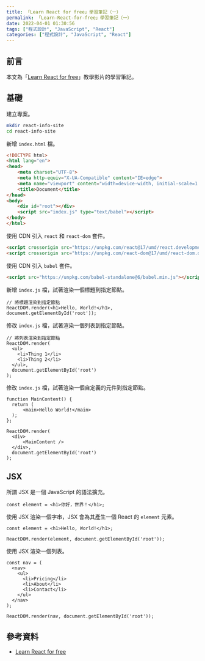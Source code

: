 ```yaml
---
title: 「Learn React for free」學習筆記（一）
permalink: 「Learn-React-for-free」學習筆記（一）
date: 2022-04-01 01:30:56
tags: ["程式設計", "JavaScript", "React"]
categories: ["程式設計", "JavaScript", "React"]
---
```


## 前言

本文為「[Learn React for free](https://scrimba.com/learn/learnreact)」教學影片的學習筆記。

## 基礎

建立專案。

```BASH
mkdir react-info-site
cd react-info-site
```

新增 `index.html` 檔。

```HTML
<!DOCTYPE html>
<html lang="en">
<head>
    <meta charset="UTF-8">
    <meta http-equiv="X-UA-Compatible" content="IE=edge">
    <meta name="viewport" content="width=device-width, initial-scale=1.0">
    <title>Document</title>
</head>
<body>
    <div id="root"></div>
    <script src="index.js" type="text/babel"></script>
</body>
</html>
```

使用 CDN 引入 `react` 和 `react-dom` 套件。

```HTML
<script crossorigin src="https://unpkg.com/react@17/umd/react.development.js"></script>
<script crossorigin src="https://unpkg.com/react-dom@17/umd/react-dom.development.js"></script>
```

使用 CDN 引入 `babel` 套件。

```HTML
<script src="https://unpkg.com/babel-standalone@6/babel.min.js"></script>
```

新增 `index.js` 檔，試著渲染一個標題到指定節點。

```JS
// 將標題渲染到指定節點
ReactDOM.render(<h1>Hello, World!</h1>, document.getElementById('root'));
```

修改 `index.js` 檔，試著渲染一個列表到指定節點。

```JS
// 將列表渲染到指定節點
ReactDOM.render(
  <ul>
    <li>Thing 1</li>
    <li>Thing 2</li>
  </ul>,
  document.getElementById('root')
);
```

修改 `index.js` 檔，試著渲染一個自定義的元件到指定節點。

```JS
function MainContent() {
  return (
      <main>Hello World!</main>
  );
};

ReactDOM.render(
  <div>
      <MainContent />
  </div>,
  document.getElementById('root')
);
```

## JSX

所謂 JSX 是一個 JavaScript 的語法擴充。

```JS
const element = <h1>你好，世界！</h1>;
```

使用 JSX 渲染一個字串，JSX 會為其產生一個 React 的 `element` 元素。

```JS
const element = <h1>Hello, World!</h1>;

ReactDOM.render(element, document.getElementById('root'));
```

使用 JSX 渲染一個列表。

```JS
const nav = (
  <nav>
    <ul>
      <li>Pricing</li>
      <li>About</li>
      <li>Contact</li>
    </ul>
  </nav>
);

ReactDOM.render(nav, document.getElementById('root'));
```

## 參考資料

- [Learn React for free](https://scrimba.com/learn/learnreact)
